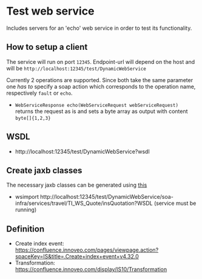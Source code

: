 # Test web service

Includes servers for an 'echo' web service in order to test its functionality.

## How to setup a client

The service will run on port `12345`. Endpoint-url will depend on the host and will be `http://localhost:12345/test/DynamicWebService`

Currently 2 operations are supported. Since both take the same parameter one *has to* specify a soap action which corresponds to
the operation name, respectively `fault` or `echo`.

* `WebServiceResponse echo(WebServiceRequest webServiceRequest)` returns the request as is and sets a byte array as output with content `byte[]{1,2,3}`

## WSDL
* http://localhost:12345/test/DynamicWebService?wsdl

## Create jaxb classes

The necessary jaxb classes can be generated using [this](schema.xsd)
* wsimport http://localhost:12345/test/DynamicWebService/soa-infra/services/travel/TI_WS_Quote/insQuotation?WSDL (service must be running)


## Definition
* Create index event: https://confluence.innoveo.com/pages/viewpage.action?spaceKey=IS&title=.Create+index+event+v4.32.0
* Transformation: https://confluence.innoveo.com/display/IS10/Transformation